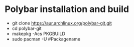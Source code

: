 # Polybar installation and build
- git clone https://aur.archlinux.org/polybar-git.git
- cd polybar-git
- makepkg -Acs PKGBUILD
- sudo pacman -U #Packagename

